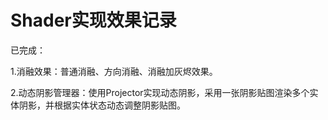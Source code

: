 # Shader实现效果记录

已完成：

1.消融效果：普通消融、方向消融、消融加灰烬效果。

2.动态阴影管理器：使用Projector实现动态阴影，采用一张阴影贴图渲染多个实体阴影，并根据实体状态动态调整阴影贴图。
